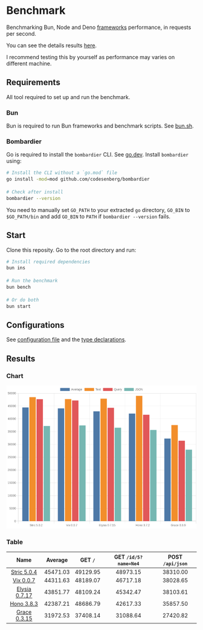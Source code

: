 # Benchmark
Benchmarking Bun, Node and Deno [frameworks](/src) performance, in requests per second.

You can see the details results [here](/results/index.md). 

I recommend testing this by yourself as performance may varies on different machine.

## Requirements
All tool required to set up and run the benchmark.

### Bun
Bun is required to run Bun frameworks and benchmark scripts. See [bun.sh](https://bun.sh).

### Bombardier
Go is required to install the `bombardier` CLI. See [go.dev](https://go.dev).
Install `bombardier` using:
```bash
# Install the CLI without a `go.mod` file
go install -mod=mod github.com/codesenberg/bombardier

# Check after install
bombardier --version
```
You need to manually set `GO_PATH` to your extracted `go` directory, `GO_BIN` to `$GO_PATH/bin` and add `GO_BIN` to `PATH` if `bombardier --version` fails.

## Start
Clone this reposity. Go to the root directory and run:
```bash
# Install required dependencies
bun ins

# Run the benchmark
bun bench

# Or do both
bun start
```

## Configurations
See [configuration file](/config.ts) and the [type declarations](/lib/types.ts). 

## Results

### Chart
![Chart](/results/chart.png)

### Table 


| Name | Average | GET `/` | GET `/id/5?name=Ne4` | POST `/api/json` |
|  :---: | :---: | :---: | :---: | :---: |
| [Stric 5.0.4](/results/main/Stric) | 45471.03 | 49129.95 | 48973.15 | 38310.00 |
| [Vix 0.0.7](/results/main/Vix) | 44311.63 | 48189.07 | 46717.18 | 38028.65 |
| [Elysia 0.7.17](/results/main/Elysia) | 43851.77 | 48109.24 | 45342.47 | 38103.61 |
| [Hono 3.8.3](/results/main/Hono) | 42387.21 | 48686.79 | 42617.33 | 35857.50 |
| [Grace 0.3.15](/results/main/Grace) | 31972.53 | 37408.14 | 31088.64 | 27420.82 |